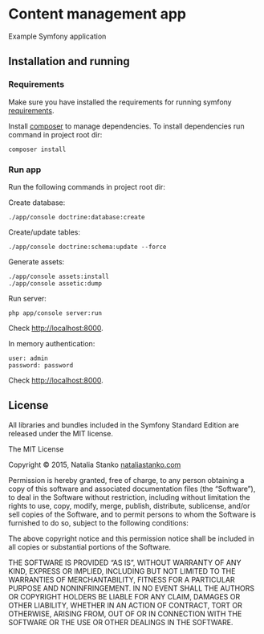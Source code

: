 Content management app
==========

Example Symfony application

Installation and running
----------------------------------

### Requirements

Make sure you have installed the requirements for running symfony [requirements][1].

Install [composer][2] to manage dependencies.
To install dependencies run command in project root dir:

    composer install

### Run app

Run the following commands in project root dir:

Create database:

    ./app/console doctrine:database:create

Create/update tables:

    ./app/console doctrine:schema:update --force

Generate assets:

    ./app/console assets:install
    ./app/console assetic:dump

Run server:

    php app/console server:run

Check [http://localhost:8000][3].

In memory authentication:

    user: admin
    password: password

Check [http://localhost:8000][3].

License
---------------

All libraries and bundles included in the Symfony Standard Edition are
released under the MIT license.

The MIT License

Copyright © 2015, Natalia Stanko [nataliastanko.com][5]

Permission is hereby granted, free of charge, to any person obtaining a copy
of this software and associated documentation files (the “Software”), to deal
in the Software without restriction, including without limitation the rights
to use, copy, modify, merge, publish, distribute, sublicense, and/or sell
copies of the Software, and to permit persons to whom the Software is
furnished to do so, subject to the following conditions:

The above copyright notice and this permission notice shall be included in
all copies or substantial portions of the Software.

THE SOFTWARE IS PROVIDED “AS IS”, WITHOUT WARRANTY OF ANY KIND, EXPRESS OR
IMPLIED, INCLUDING BUT NOT LIMITED TO THE WARRANTIES OF MERCHANTABILITY,
FITNESS FOR A PARTICULAR PURPOSE AND NONINFRINGEMENT. IN NO EVENT SHALL THE
AUTHORS OR COPYRIGHT HOLDERS BE LIABLE FOR ANY CLAIM, DAMAGES OR OTHER
LIABILITY, WHETHER IN AN ACTION OF CONTRACT, TORT OR OTHERWISE, ARISING FROM,
OUT OF OR IN CONNECTION WITH THE SOFTWARE OR THE USE OR OTHER DEALINGS IN
THE SOFTWARE.


[1]:  http://symfony.com/doc/current/reference/requirements.html
[2]:  http://getcomposer.org/
[3]:  http://localhost:8000/
[4]:  https://phpunit.de/manual/current/en/installation.html
[5]:  http://nataliastanko.com/
